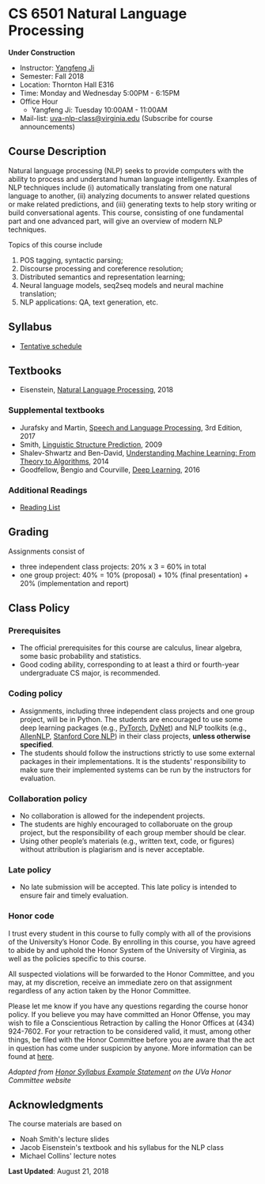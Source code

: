 # CS 6501 Natural Language Processing

**Under Construction**

- Instructor: [Yangfeng Ji](http://yangfengji.net)
- Semester: Fall 2018
- Location: Thornton Hall E316
- Time: Monday and Wednesday 5:00PM - 6:15PM
- Office Hour
	- Yangfeng Ji: Tuesday 10:00AM - 11:00AM
- Mail-list: [uva-nlp-class@virginia.edu](https://lists.virginia.edu/sympa/info/uva-nlp-class) (Subscribe for course announcements)

## Course Description

Natural language processing (NLP) seeks to provide computers with the ability to process and understand human language intelligently. Examples of NLP techniques include (i) automatically translating from one natural language to another, (ii) analyzing documents to answer related questions or make related predictions, and (iii) generating texts to help story writing or build conversational agents. This course, consisting of one fundamental part and one advanced part, will give an overview of modern NLP techniques. 

Topics of this course include 

1. POS tagging, syntactic parsing; 
2. Discourse processing and coreference resolution; 
3. Distributed semantics and representation learning; 
4. Neural language models, seq2seq models and neural machine translation;
5. NLP applications: QA, text generation, etc.

## Syllabus

- [Tentative schedule](schedule.md)

## Textbooks

- Eisenstein, [Natural Language Processing](https://github.com/jacobeisenstein/gt-nlp-class/blob/master/notes/eisenstein-nlp-notes.pdf), 2018

### Supplemental textbooks

- Jurafsky and Martin, [Speech and Language Processing](https://web.stanford.edu/%7Ejurafsky/slp3/), 3rd Edition, 2017
- Smith, [Linguistic Structure Prediction](https://www.morganclaypool.com/doi/abs/10.2200/S00361ED1V01Y201105HLT013), 2009
- Shalev-Shwartz and Ben-David, [Understanding Machine Learning: From Theory to Algorithms](http://www.cs.huji.ac.il/~shais/UnderstandingMachineLearning/), 2014
- Goodfellow, Bengio and Courville, [Deep Learning](http://www.deeplearningbook.org), 2016

### Additional Readings

- [Reading List](readings.md)

## Grading

Assignments consist of 

- three independent class projects: 20% x 3 = 60% in total
- one group project: 40% = 10% (proposal) + 10% (final presentation) + 20% (implementation and report)

## Class Policy

### Prerequisites

- The official prerequisites for this course are calculus, linear algebra, some basic probability and statistics. 
- Good coding ability, corresponding to at least a third or fourth-year undergraduate CS major, is recommended. 

### Coding policy

- Assignments, including three independent class projects and one group project, will be in Python. The students are encouraged to use some deep learning packages (e.g., [PyTorch](https://pytorch.org), [DyNet](http://dynet.io)) and NLP toolkits (e.g., [AllenNLP](https://allennlp.org), [Stanford Core NLP](https://stanfordnlp.github.io/CoreNLP/)) in their class projects, **unless otherwise specified**. 
- The students should follow the instructions strictly to use some external packages in their implementations. It is the students' responsibility to make sure their implemented systems can be run by the instructors for evaluation.

### Collaboration policy

- No collaboration is allowed for the independent projects. 
- The students are highly encouraged to collaboruate on the group project, but the responsibility of each group member should be clear.
- Using other people’s materials (e.g., written text, code, or figures) without attribution is plagiarism and is never acceptable.

### Late policy

- No late submission will be accepted. This late policy is intended to ensure fair and timely evaluation.

### Honor code

I trust every student in this course to fully comply with all of the provisions of the University’s Honor Code. By enrolling in this course, you have agreed to abide by and uphold the Honor System of the University of Virginia, as well as the policies specific to this course.

All suspected violations will be forwarded to the Honor Committee, and you may, at my discretion, receive an immediate zero on that assignment regardless of any action taken by the Honor Committee. 

Please let me know if you have any questions regarding the course honor policy. If you believe you may have committed an Honor Offense, you may wish to file a Conscientious Retraction by calling the Honor Offices at (434) 924-7602. For your retraction to be considered valid, it must, among other things, be filed with the Honor Committee before you are aware that the act in question has come under suspicion by anyone. More information can be found at [here](http://honor.virginia.edu).

*Adapted from [Honor Syllabus Example Statement](https://honor.virginia.edu/statement) on the UVa Honor Committee website*

## Acknowledgments

The course materials are based on

- Noah Smith's lecture slides
- Jacob Eisenstein's textbook and his syllabus for the NLP class
- Michael Collins' lecture notes

**Last Updated**: August 21, 2018
